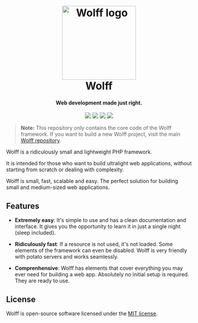 <h1 align="center">
  <br>
  <img src="http://getwolff.com/logo.png" alt="Wolff logo" width="200">
  <br>
  Wolff
  <br>
</h1>

<h4 align="center">Web development made just right.</h4>

<p align="center">
<img src="https://img.shields.io/badge/stability-stable-green.svg">
<a href="https://packagist.org/packages/usbac/wolff-framework"><img src="https://poser.pugx.org/usbac/wolff-framework/d/total.svg"></a>
<img src="https://img.shields.io/badge/version-3.0.0-blue.svg">
<img src="https://img.shields.io/badge/license-MIT-orange.svg">
</p>

> **Note:** This repository only contains the core code of the Wolff framework. If you want to build a new Wolff project, visit the main [Wolff repository](https://github.com/usbac/wolff).

Wolff is a ridiculously small and lightweight PHP framework.

It is intended for those who want to build ultralight web applications, without starting from scratch or dealing with complexity.

Wolff is small, fast, scalable and easy. The perfect solution for building small and medium-sized web applications.

## Features

* **Extremely easy**: It's simple to use and has a clean documentation and interface. It gives you the opportunity to learn it in just a single night (sleep included).

* **Ridiculously fast**: If a resource is not used, it's not loaded. Some elements of the framework can even be disabled. Wolff is very friendly with potato servers and works seamlessly.

* **Comprenhensive**: Wolff has elements that cover everything you may ever need for building a web app. Absolutely no initial setup is required. They are ready to use.

## License

Wolff is open-source software licensed under the [MIT license](https://github.com/Usbac/Wolff/blob/master/LICENSE).
